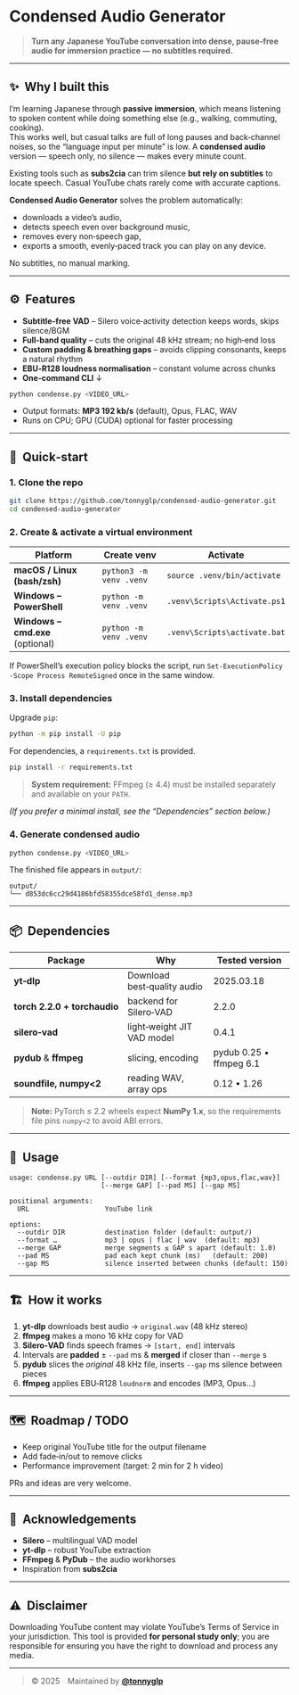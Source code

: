# Condensed Audio Generator

> **Turn any Japanese YouTube conversation into dense, pause‑free audio for immersion practice — no subtitles required.**

---

## ✨  Why I built this

I’m learning Japanese through **passive immersion**, which means listening to spoken content while doing something else (e.g., walking, commuting, cooking).  
This works well, but casual talks are full of long pauses and back‑channel noises, so the “language input per minute” is low. A **condensed audio** version — speech only, no silence — makes every minute count.

Existing tools such as **subs2cia** can trim silence **but rely on subtitles** to locate speech. Casual YouTube chats rarely come with accurate captions.

**Condensed Audio Generator** solves the problem automatically:

* downloads a video’s audio,
* detects speech even over background music,
* removes every non‑speech gap,
* exports a smooth, evenly‑paced track you can play on any device.

No subtitles, no manual marking.

---

## ⚙️  Features

* **Subtitle‑free VAD** – Silero voice‑activity detection keeps words, skips silence/BGM  
* **Full‑band quality** – cuts the original 48 kHz stream; no high‑end loss  
* **Custom padding & breathing gaps** – avoids clipping consonants, keeps a natural rhythm  
* **EBU‑R128 loudness normalisation** – constant volume across chunks  
* **One‑command CLI** ↓  

```bash
python condense.py <VIDEO_URL>
```

* Output formats: **MP3 192 kb/s** (default), Opus, FLAC, WAV  
* Runs on CPU; GPU (CUDA) optional for faster processing  

---

## 🚀  Quick‑start

### 1. Clone the repo

```bash
git clone https://github.com/tonnyglp/condensed-audio-generator.git
cd condensed-audio-generator
```

### 2. Create & activate a virtual environment

| Platform | Create venv | **Activate** |
|----------|-------------|--------------|
| **macOS / Linux (bash/zsh)** | `python3 -m venv .venv` | `source .venv/bin/activate` |
| **Windows – PowerShell** | `python -m venv .venv` | `.venv\Scripts\Activate.ps1` |
| **Windows – cmd.exe** (optional) | `python -m venv .venv` | `.venv\Scripts\activate.bat` |

If PowerShell’s execution policy blocks the script, run `Set‑ExecutionPolicy -Scope Process RemoteSigned` once in the same window.

### 3. Install dependencies

Upgrade `pip`:

```bash
python -m pip install -U pip
```

For dependencies, a `requirements.txt` is provided.

```bash
pip install -r requirements.txt
```

> **System requirement:** FFmpeg (≥ 4.4) must be installed separately and available on your `PATH`.

*(If you prefer a minimal install, see the “Dependencies” section below.)*

### 4. Generate condensed audio

```bash
python condense.py <VIDEO_URL>
```

The finished file appears in `output/`:

```
output/
└── d853dc6cc29d4186bfd58355dce58fd1_dense.mp3
```

---

## 📦  Dependencies

| Package | Why | Tested version |
|---------|-----|----------------|
| **yt‑dlp** | Download best‑quality audio | 2025.03.18 |
| **torch 2.2.0 + torchaudio** | backend for Silero‑VAD | 2.2.0 |
| **silero‑vad** | light‑weight JIT VAD model | 0.4.1 |
| **pydub** & **ffmpeg** | slicing, encoding | pydub 0.25 • ffmpeg 6.1 |
| **soundfile, numpy\<2** | reading WAV, array ops | 0.12 • 1.26 |

> **Note:** PyTorch ≤ 2.2 wheels expect **NumPy 1.x**, so the requirements file pins `numpy<2` to avoid ABI errors.

---

## 📄  Usage

```text
usage: condense.py URL [--outdir DIR] [--format {mp3,opus,flac,wav}]
                       [--merge GAP] [--pad MS] [--gap MS]

positional arguments:
  URL                   YouTube link

options:
  --outdir DIR          destination folder (default: output/)
  --format …            mp3 | opus | flac | wav  (default: mp3)
  --merge GAP           merge segments ≤ GAP s apart (default: 1.0)
  --pad MS              pad each kept chunk (ms)   (default: 200)
  --gap MS              silence inserted between chunks (default: 150)
```

---

## 🏗️  How it works

1. **yt‑dlp** downloads best audio → `original.wav` (48 kHz stereo)  
2. **ffmpeg** makes a mono 16 kHz copy for VAD  
3. **Silero‑VAD** finds speech frames → `[start, end]` intervals  
4. Intervals are **padded** ± `--pad` ms & **merged** if closer than `--merge` s  
5. **pydub** slices the *original* 48 kHz file, inserts `--gap` ms silence between pieces  
6. **ffmpeg** applies EBU‑R128 `loudnorm` and encodes (MP3, Opus…)  

---

## 🗺️  Roadmap / TODO

* Keep original YouTube title for the output filename  
* Add fade‑in/out to remove clicks  
* Performance improvement (target: 2 min for 2 h video)  

PRs and ideas are very welcome.

---

## 🙏  Acknowledgements

* **Silero** – multilingual VAD model  
* **yt‑dlp** – robust YouTube extraction  
* **FFmpeg** & **PyDub** – the audio workhorses  
* Inspiration from **subs2cia**

---

## ⚠️  Disclaimer

Downloading YouTube content may violate YouTube’s Terms of Service in your
jurisdiction. This tool is provided **for personal study only**; you are
responsible for ensuring you have the right to download and process any media.

---

> © 2025 Maintained by [**@tonnyglp**](https://github.com/tonnyglp)
